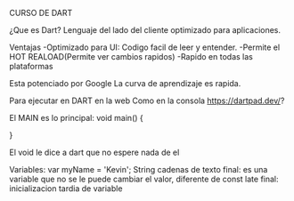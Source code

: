 CURSO DE DART

¿Que es Dart?
Lenguaje del lado del cliente optimizado para aplicaciones.

Ventajas 
-Optimizado para UI: Codigo facil de leer y entender.
-Permite el HOT REALOAD(Permite ver cambios rapidos)
-Rapido en todas las plataformas

Esta potenciado por Google
La curva de aprendizaje es rapida.

Para ejecutar en DART en la web
Como en la consola
https://dartpad.dev/?


El MAIN es lo principal:
void main() {

}

El void le dice a dart que no espere nada de el 


Variables: 
  var myName = 'Kevin';
    String cadenas de texto
    final: es una variable que no se le puede cambiar el valor, diferente de const
    late final: inicializacion tardia de variable